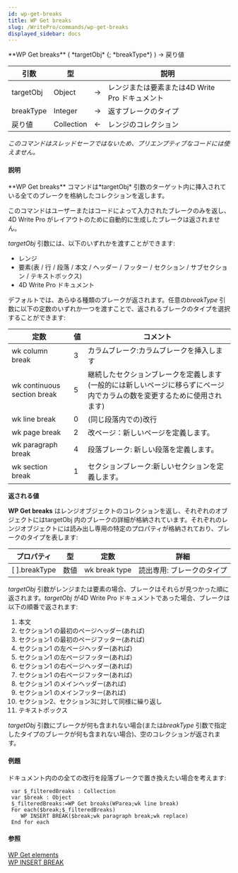 ```yaml
---
id: wp-get-breaks
title: WP Get breaks
slug: /WritePro/commands/wp-get-breaks
displayed_sidebar: docs
---
```


<!--REF #_command_.WP Get breaks.Syntax-->**WP Get breaks** ( *targetObj* {; *breakType*} ) -> 戻り値<!-- END REF-->
<!--REF #_command_.WP Get breaks.Params-->
| 引数 | 型 |  | 説明 |
| --- | --- | --- | --- |
| targetObj | Object | &#8594;  | レンジまたは要素または4D Write Pro ドキュメント |
| breakType | Integer | &#8594;  | 返すブレークのタイプ |
| 戻り値 | Collection | &#8592; | レンジのコレクション |

<!-- END REF-->

*このコマンドはスレッドセーフではないため、プリエンプティブなコードには使えません。*


#### 説明 

<!--REF #_command_.WP Get breaks.Summary-->**WP Get breaks** コマンドは*targetObj* 引数のターゲット内に挿入されている全てのブレークを格納したコレクションを返します。<!-- END REF-->

このコマンドはユーザーまたはコードによって入力されたブレークのみを返し、4D Write Pro がレイアウトのために自動的に生成したブレークは返されません。

*targetObj* 引数には、以下のいずれかを渡すことができます:

* レンジ
* 要素(表 / 行 / 段落 / 本文 / ヘッダー / フッター / セクション / サブセクション / テキストボックス)
* 4D Write Pro ドキュメント

デフォルトでは、あらゆる種類のブレークが返されます。任意の*breakType* 引数に以下の定数のいずれか一つを渡すことで、返されるブレークのタイプを選択することができます:

| 定数                          | 値 | コメント                                                          |
| --------------------------- | - | ------------------------------------------------------------- |
| wk column break             | 3 | カラムブレーク:カラムブレークを挿入します                                         |
| wk continuous section break | 5 | 継続したセクションブレークを定義します(一般的には新しいページに移らずにページ内でカラムの数を変更するために使用されます) |
| wk line break               | 0 | (同じ段落内での)改行                                                   |
| wk page break               | 2 | 改ページ：新しいページを定義します。                                            |
| wk paragraph break          | 4 | 段落ブレーク: 新しい段落を定義します。                                          |
| wk section break            | 1 | セクションブレーク:新しいセクションを定義します。                                     |

**返される値**

**WP Get breaks** はレンジオブジェクトのコレクションを返し、それぞれのオブジェクトにはtargetObj 内のブレークの詳細が格納されています。それぞれのレンジオブジェクトには読み出し専用の特定のプロパティが格納されており、ブレークのタイプを表します:

| **プロパティ**       | **型** | **定数**        | **詳細**         |
| --------------- | ----- | ------------- | -------------- |
| \[ \].breakType | 数値    | wk break type | 読出専用: ブレークのタイプ |

*targetObj* 引数がレンジまたは要素の場合、ブレークはそれらが見つかった順に返されます。*targetObj* が4D Write Pro ドキュメントであった場合、ブレークは以下の順番で返されます:

1. 本文
2. セクション1 の最初のページヘッダー(あれば)
3. セクション1 の最初のページフッター(あれば)
4. セクション1 の左ページヘッダー(あれば)
5. セクション1 の左ページフッター(あれば)
6. セクション1 の右ページヘッダー(あれば)
7. セクション1 の右ページフッター(あれば)
8. セクション1 のメインヘッダー(あれば)
9. セクション1 のメインフッター(あれば)
10. セクション2、セクション3に対して同様に繰り返し
11. テキストボックス

*targetObj* 引数にブレークが何も含まれない場合(または*breakType* 引数で指定したタイプのブレークが何も含まれない場合)、空のコレクションが返されます。

#### 例題 

ドキュメント内のの全ての改行を段落ブレークで置き換えたい場合を考えます:

```4d
 var $_filteredBreaks : Collection
 var $break : Object
 $_filteredBreaks:=WP Get breaks(WParea;wk line break)
 For each($break;$_filteredBreaks)
    WP INSERT BREAK($break;wk paragraph break;wk replace)
 End for each
```

#### 参照 

[WP Get elements](wp-get-elements.md)  
[WP INSERT BREAK](wp-insert-break.md)  